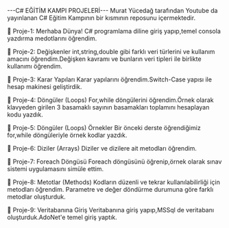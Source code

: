 

---C# EĞİTİM KAMPI PROJELERİ---
Murat Yücedağ tarafından Youtube da yayınlanan C# Eğitim Kampının bir kısmının reposunu içermektedir.

📍 Proje-1: Merhaba Dünya!
C# programlama diline giriş yapıp,temel consola yazdırma medotlarını öğrendim.

📍 Proje-2: Değişkenler
int,string,double gibi farklı veri türlerini ve kullanım amacını öğrendim.Değişken kavramı ve bunların veri tipleri ile birlikte kullanımı öğrendim.

📍 Proje-3: Karar Yapıları
Karar yapılarını öğrendim.Switch-Case yapısı ile hesap makinesi geliştirdik.

📍 Proje-4: Döngüler (Loops)
For,while döngülerini öğrendim.Örnek olarak klavyeden girilen 3 basamaklı sayının basamakları toplamını hesaplayan kodu yazdık.

📍 Proje-5: Döngüler (Loops) Örnekler
Bir önceki derste öğrendiğimiz for,while döngüleriyle örnek kodlar yazdık.

📍 Proje-6: Diziler (Arrays)
Diziler ve dizilere ait metodları öğrendim.

📍 Proje-7: Foreach Döngüsü
Foreach döngüsünü öğrenip,örnek olarak sınav sistemi uygulamasını simüle ettim.

📍 Proje-8: Metotlar (Methods)
Kodların düzenli ve tekrar kullanılabilirliği için metodları öğrendim. Parametre ve değer döndürme durumuna göre farklı metodlar oluşturduk.

📍 Proje-9: Veritabanına Giriş
Veritabanına giriş yapıp,MSSql de veritabanı oluşturduk.AdoNet'e temel giriş yaptık.
